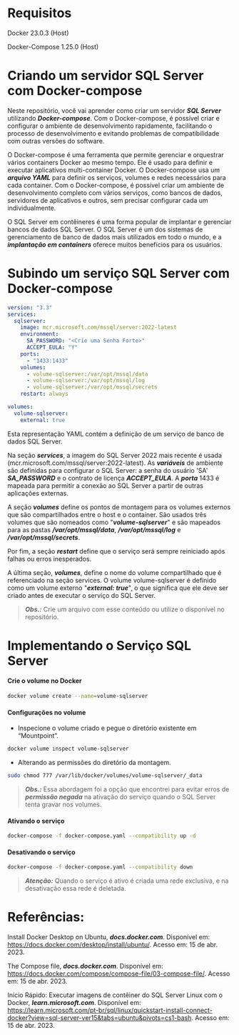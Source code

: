 # Requisitos

Docker 23.0.3 (Host)

Docker-Compose 1.25.0 (Host)


# Criando um servidor SQL Server com Docker-compose

Neste repositório, você vai aprender como criar um servidor ***SQL Server*** utilizando ***Docker-compose***. Com o Docker-compose, é possível criar e configurar o ambiente de desenvolvimento rapidamente, facilitando o processo de desenvolvimento e evitando problemas de compatibilidade com outras versões do software.

O Docker-compose é uma ferramenta que permite gerenciar e orquestrar vários containers Docker ao mesmo tempo. Ele é usado para definir e executar aplicativos multi-container Docker. O Docker-compose usa um ***arquivo YAML*** para definir os serviços, volumes e redes necessários para cada container. Com o Docker-compose, é possível criar um ambiente de desenvolvimento completo com vários serviços, como bancos de dados, servidores de aplicativos e outros, sem precisar configurar cada um individualmente.

O SQL Server em contêineres é uma forma popular de implantar e gerenciar bancos de dados SQL Server. O SQL Server é um dos sistemas de gerenciamento de banco de dados mais utilizados em todo o mundo, e a ***implantação em containers*** oferece muitos benefícios para os usuários.


# Subindo um serviço SQL Server com Docker-compose

```yaml
version: "3.3"
services:
  sqlserver:
    image: mcr.microsoft.com/mssql/server:2022-latest
    environment:
      SA_PASSWORD: "<Crie uma Senha Forte>"
      ACCEPT_EULA: "Y"
    ports:
      - "1433:1433"
    volumes:
      - volume-sqlserver:/var/opt/mssql/data
      - volume-sqlserver:/var/opt/mssql/log
      - volume-sqlserver:/var/opt/mssql/secrets
    restart: always

volumes:
  volume-sqlserver:
    external: true
```

Esta representação YAML contém a definição de um serviço de banco de dados SQL Server.

Na seção ***services***, a imagem do SQL Server 2022 mais recente é usada (mcr.microsoft.com/mssql/server:2022-latest). As ***variáveis*** de ambiente são definidas para configurar o SQL Server: a senha do usuário 'SA' ***SA_PASSWORD*** e o contrato de licença ***ACCEPT_EULA***. A ***porta*** 1433 é mapeada para permitir a conexão ao SQL Server a partir de outras aplicações externas.

A seção ***volumes*** define os pontos de montagem para os volumes externos que são compartilhados entre o host e o container. São usados três volumes que são nomeados como "***volume-sqlserver***" e são mapeados para as pastas ***/var/opt/mssql/data***, ***/var/opt/mssql/log*** e ***/var/opt/mssql/secrets***.

Por fim, a seção ***restart*** define que o serviço será sempre reiniciado após falhas ou erros inesperados.

A última seção, ***volumes***, define o nome do volume compartilhado que é referenciado na seção services. O volume volume-sqlserver é definido como um volume externo "***external: true***", o que significa que ele deve ser criado antes de executar o serviço do SQL Server.

> ***Obs.:*** Crie um arquivo com esse conteúdo ou utilize o disponível no repositório.

# Implementando o Serviço SQL Server

#### Crie o volume no Docker

```bash
docker volume create --name=volume-sqlserver
```


#### Configurações no volume

- Inspecione o volume criado e pegue o diretório existente em “Mountpoint”.

```bash
docker volume inspect volume-sqlserver
```

- Alterando as permissões do diretório da montagem.

```bash
sudo chmod 777 /var/lib/docker/volumes/volume-sqlserver/_data
```

> ***Obs.:*** Essa abordagem foi a opção que encontrei para evitar erros de ***permissão negada*** na ativação do serviço quando o SQL Server tenta gravar nos volumes.


#### Ativando o serviço

```bash
docker-compose -f docker-compose.yaml --compatibility up -d
```


#### Desativando o serviço

```bash
docker-compose -f docker-compose.yaml --compatibility down
```

> ***Atenção:*** Quando o serviço é ativo é criada uma rede exclusiva, e na desativação essa rede é deletada.


# Referências:

Install Docker Desktop on Ubuntu, ***docs.docker.com***. Disponível em: <https://docs.docker.com/desktop/install/ubuntu/>. Acesso em: 15 de abr. 2023.

The Compose file, ***docs.docker.com***. Disponível em: <https://docs.docker.com/compose/compose-file/03-compose-file/>. Acesso em: 15 de abr. 2023.

Início Rápido: Executar imagens de contêiner do SQL Server Linux com o Docker, ***learn.microsoft.com***. Disponível em: <https://learn.microsoft.com/pt-br/sql/linux/quickstart-install-connect-docker?view=sql-server-ver15&tabs=ubuntu&pivots=cs1-bash>. Acesso em: 15 de abr. 2023.

